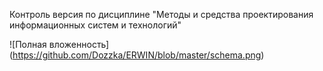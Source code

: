 Контроль версия по дисциплине "Методы и средства проектирования информационных систем и технологий"

![Полная вложенность]​(https://github.com/Dozzka/ERWIN/blob/master/schema.png)
